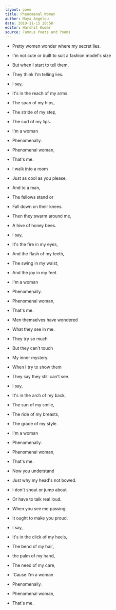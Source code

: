 ```yaml
---
layout: poem
title: Phenomenal Woman
author: Maya Angelou
date: 2019-11-15 20:58
editor: Harshit Kumar
source: Famous Poets and Poems
---
```


- Pretty women wonder where my secret lies.
- I'm not cute or built to suit a fashion model's size
- But when I start to tell them,
- They think I'm telling lies.
- I say,
- It's in the reach of my arms
- The span of my hips,
- The stride of my step,
- The curl of my lips.
- I'm a woman
- Phenomenally.
- Phenomenal woman,
- That's me.

- I walk into a room
- Just as cool as you please,
- And to a man,
- The fellows stand or
- Fall down on their knees.
- Then they swarm around me,
- A hive of honey bees.
- I say,
- It's the fire in my eyes,
- And the flash of my teeth,
- The swing in my waist,
- And the joy in my feet.
- I'm a woman
- Phenomenally.
- Phenomenal woman,
- That's me.

- Men themselves have wondered
- What they see in me.
- They try so much
- But they can't touch
- My inner mystery.
- When I try to show them
- They say they still can't see.
- I say,
- It's in the arch of my back,
- The sun of my smile,
- The ride of my breasts,
- The grace of my style.
- I'm a woman

- Phenomenally.
- Phenomenal woman,
- That's me.

- Now you understand
- Just why my head's not bowed.
- I don't shout or jump about
- Or have to talk real loud.
- When you see me passing
- It ought to make you proud.
- I say,
- It's in the click of my heels,
- The bend of my hair,
- the palm of my hand,
- The need of my care,
- 'Cause I'm a woman
- Phenomenally.
- Phenomenal woman,
- That's me. 
